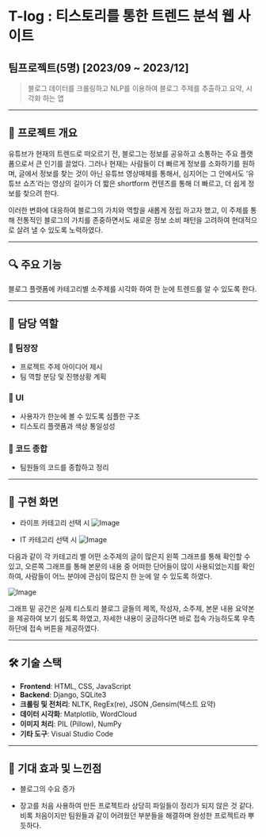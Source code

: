 # T-log : 티스토리를 통한 트렌드 분석 웹 사이트
## 팀프로젝트(5명) [2023/09 ~ 2023/12]

> 블로그 데이터를 크롤링하고 NLP를 이용하여 블로그 주제를 추출하고 요약, 시각화 하는 앱


---

## 🧩 프로젝트 개요

유튜브가 현재의 트렌드로 떠오르기 전, 블로그는 정보를 공유하고 소통하는 주요 플랫폼으로서 큰 인기를 끌었다.
그러나 현재는 사람들이 더 빠르게 정보를 소화하기를 원하며, 글에서 정보를 찾는 것이 아닌 유튜브 영상매체를 통해서, 심지어는
그 안에서도 ‘유튜브 쇼츠’라는 영상의 길이가 더 짧은 shortform 컨텐츠를 통해 더 빠르고, 더 쉽게 정보를 찾으려 한다.

이러한 변화에 대응하여 블로그의 가치와 역할을 새롭게 정립 하고자 했고, 이 주제를 통해 전통적인 블로그의 가치를 존중하면서도 새로운 정보 소비 패턴을 고려하여 현대적으로 살려 낼 수 있도록 노력하였다.

---

## 🔍 주요 기능

블로그 플랫폼에 카테고리별 소주제를 시각화 하여 한 눈에 트렌드를 알 수 있도록 한다.

---

## 👤 담당 역할 

### 🔹 팀장장
- 프로젝트 주제 아이디어 제시
- 팀 역할 분담 및 진행상황 계획

### 🔹 UI
- 사용자가 한눈에 볼 수 있도록 심플한 구조
- 티스토리 플랫폼과 색상 통일성성

### 🔹 코드 종합
- 팀원들의 코드를 종합하고 정리

---

## 🎥 구현 화면


-  라이프 카테고리 선택 시
![Image](https://github.com/user-attachments/assets/d328d6dd-47b9-46b1-ab5f-8834c15c0440)

- IT 카테고리 선택 시
![Image](https://github.com/user-attachments/assets/9f5998b6-def0-472e-8a1b-fc0758e94878)

다음과 같이 각 카테고리 별 어떤 소주제의 글이 많은지 왼쪽 그래프를 통해 확인할 수 있고, 오른쪽 그래프를 통해 본문의 내용 중 어떠한 단어들이 많이 사용되었는지를 확인하여, 사람들이 어느 분야에 관심이 많은지 한 눈에 알 수 있도록 하였다.


![Image](https://github.com/user-attachments/assets/ea5e3d8a-0e8b-4786-907d-a8216027c9c8)

그래프 밑 공간은 실제 티스토리 블로그 글들의 제목, 작성자, 소주제, 본문 내용 요약본을 제공하여 보기 쉽도록 하였고, 자세한 내용이 궁금하다면 바로 접속 가능하도록 우측 하단에 접속 버튼을 제공하였다.

---

## 🛠 기술 스택

- **Frontend**: HTML, CSS, JavaScript
- **Backend**: Django, SQLite3
- **크롤링 및 전처리**: NLTK, RegEx(re), JSON ,Gensim(텍스트 요약)
- **데이터 시각화**: Matplotlib, WordCloud
- **이미지 처리**: PIL (Pillow), NumPy
- **기타 도구**: Visual Studio Code

---

## 📌 기대 효과 및 느낀점

- 블로그의 수요 증가

- 장고를 처음 사용하여 만든 프로젝트라 상당히 파일들이 정리가 되지 않은 것 같다. 비록 처음이지만 팀원들과 같이 어려웠던 부분들을 해결하며 완성한 프로젝트라 뿌듯하다.